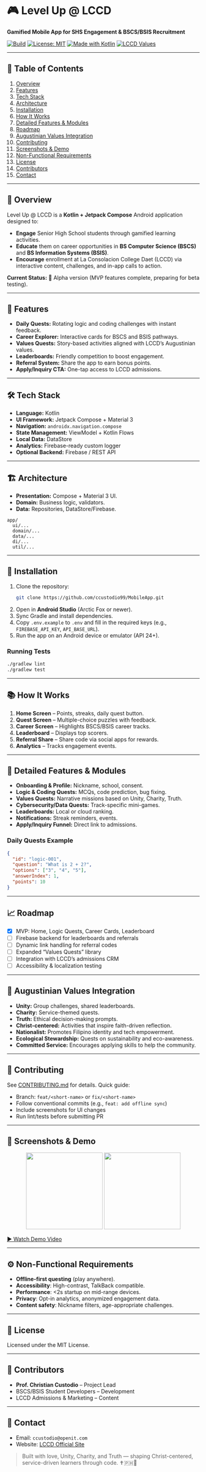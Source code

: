# 🎮 Level Up @ LCCD  
**Gamified Mobile App for SHS Engagement & BSCS/BSIS Recruitment**

[![Build](https://github.com/ccustodio99/MobileApp/actions/workflows/ci.yml/badge.svg)](../../actions)
[![License: MIT](https://img.shields.io/badge/License-MIT-green.svg)](LICENSE)
[![Made with Kotlin](https://img.shields.io/badge/Kotlin-1.9-blue)](#)
[![LCCD Values](https://img.shields.io/badge/Augustinian-Unity%20%7C%20Charity%20%7C%20Truth-ff69b4)](#)

---

## 📑 Table of Contents
1. [Overview](#-overview)  
2. [Features](#-features)  
3. [Tech Stack](#-tech-stack)  
4. [Architecture](#-architecture)  
5. [Installation](#-installation)  
6. [How It Works](#-how-it-works)  
7. [Detailed Features & Modules](#-detailed-features--modules)  
8. [Roadmap](#-roadmap)  
9. [Augustinian Values Integration](#-augustinian-values-integration)  
10. [Contributing](#-contributing)  
11. [Screenshots & Demo](#-screenshots--demo)  
12. [Non-Functional Requirements](#-non-functional-requirements)  
13. [License](#-license)  
14. [Contributors](#-contributors)  
15. [Contact](#-contact)

---

## 📌 Overview
Level Up @ LCCD is a **Kotlin + Jetpack Compose** Android application designed to:
- **Engage** Senior High School students through gamified learning activities.
- **Educate** them on career opportunities in **BS Computer Science (BSCS)** and **BS Information Systems (BSIS)**.
- **Encourage** enrollment at La Consolacion College Daet (LCCD) via interactive content, challenges, and in-app calls to action.

**Current Status:** 🎯 Alpha version (MVP features complete, preparing for beta testing).

---

## 🎯 Features
- **Daily Quests:** Rotating logic and coding challenges with instant feedback.
- **Career Explorer:** Interactive cards for BSCS and BSIS pathways.
- **Values Quests:** Story-based activities aligned with LCCD’s Augustinian values.
- **Leaderboards:** Friendly competition to boost engagement.
- **Referral System:** Share the app to earn bonus points.
- **Apply/Inquiry CTA:** One-tap access to LCCD admissions.

---

## 🛠 Tech Stack
- **Language:** Kotlin
- **UI Framework:** Jetpack Compose + Material 3
- **Navigation:** `androidx.navigation.compose`
- **State Management:** ViewModel + Kotlin Flows
- **Local Data:** DataStore
- **Analytics:** Firebase-ready custom logger
- **Optional Backend:** Firebase / REST API

---

## 🏗 Architecture
- **Presentation:** Compose + Material 3 UI.  
- **Domain:** Business logic, validators.  
- **Data:** Repositories, DataStore/Firebase.  

```
app/
  ui/...
  domain/...
  data/...
  di/...
  util/...
```

---

## 📲 Installation
1. Clone the repository:
   ```bash
   git clone https://github.com/ccustodio99/MobileApp.git
   ```
2. Open in **Android Studio** (Arctic Fox or newer).  
3. Sync Gradle and install dependencies.  
4. Copy `.env.example` to `.env` and fill in the required keys (e.g., `FIREBASE_API_KEY`, `API_BASE_URL`).
5. Run the app on an Android device or emulator (API 24+).

### Running Tests
```bash
./gradlew lint
./gradlew test
```

---

## 📚 How It Works
1. **Home Screen** – Points, streaks, daily quest button.  
2. **Quest Screen** – Multiple-choice puzzles with feedback.  
3. **Career Screen** – Highlights BSCS/BSIS career tracks.  
4. **Leaderboard** – Displays top scorers.  
5. **Referral Share** – Share code via social apps for rewards.  
6. **Analytics** – Tracks engagement events.

---

## 🔎 Detailed Features & Modules
- **Onboarding & Profile:** Nickname, school, consent.  
- **Logic & Coding Quests:** MCQs, code prediction, bug fixing.  
- **Values Quests:** Narrative missions based on Unity, Charity, Truth.  
- **Cybersecurity/Data Quests:** Track-specific mini-games.  
- **Leaderboards:** Local or cloud ranking.  
- **Notifications:** Streak reminders, events.  
- **Apply/Inquiry Funnel:** Direct link to admissions.  

### Daily Quests Example
```json
{
  "id": "logic-001",
  "question": "What is 2 + 2?",
  "options": ["3", "4", "5"],
  "answerIndex": 1,
  "points": 10
}
```

---

## 📈 Roadmap
- [x] MVP: Home, Logic Quests, Career Cards, Leaderboard  
- [ ] Firebase backend for leaderboards and referrals  
- [ ] Dynamic link handling for referral codes  
- [ ] Expanded “Values Quests” library  
- [ ] Integration with LCCD’s admissions CRM  
- [ ] Accessibility & localization testing

---

## 🏫 Augustinian Values Integration
- **Unity:** Group challenges, shared leaderboards.  
- **Charity:** Service-themed quests.  
- **Truth:** Ethical decision-making prompts.  
- **Christ-centered:** Activities that inspire faith-driven reflection.  
- **Nationalist:** Promotes Filipino identity and tech empowerment.  
- **Ecological Stewardship:** Quests on sustainability and eco-awareness.  
- **Committed Service:** Encourages applying skills to help the community.  

---

## 🤝 Contributing
See [CONTRIBUTING.md](CONTRIBUTING.md) for details. Quick guide:  
- Branch: `feat/<short-name>` or `fix/<short-name>`  
- Follow conventional commits (e.g., `feat: add offline sync`)  
- Include screenshots for UI changes  
- Run lint/tests before submitting PR

---

## 📸 Screenshots & Demo
<p align="center">
  <img src="docs/screen1.png" width="200" />
  <img src="docs/screen2.png" width="200" />
</p>

[▶ Watch Demo Video](https://youtu.be/your-demo-link)

---

## ⚙️ Non-Functional Requirements
- **Offline-first questing** (play anywhere).  
- **Accessibility**: High-contrast, TalkBack compatible.  
- **Performance**: <2s startup on mid-range devices.  
- **Privacy**: Opt-in analytics, anonymized engagement data.  
- **Content safety**: Nickname filters, age-appropriate challenges.  

---

## 📜 License
Licensed under the MIT License.

---

## 👥 Contributors
- **Prof. Christian Custodio** – Project Lead  
- BSCS/BSIS Student Developers – Development  
- LCCD Admissions & Marketing – Content  

---

## 📧 Contact
- Email: `ccustodio@openit.com`  
- Website: [LCCD Official Site](https://lccd.edu)  

> Built with love, Unity, Charity, and Truth — shaping Christ-centered, service-driven learners through code. ✝️🇵🇭🌿

